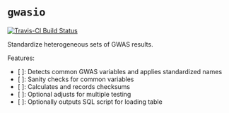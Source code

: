 # `gwasio`

[![Travis-CI Build Status](https://travis-ci.org/aaronwolen/gwasio.svg?branch=master)](https://travis-ci.org/aaronwolen/gwasio)

Standardize heterogeneous sets of GWAS results.

Features:

- [ ]: Detects common GWAS variables and applies standardized names
- [ ]: Sanity checks for common variables
- [ ]: Calculates and records checksums
- [ ]: Optional adjusts for multiple testing
- [ ]: Optionally outputs SQL script for loading table
